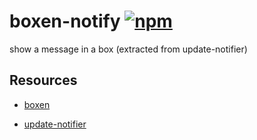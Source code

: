 # boxen-notify [![npm](https://img.shields.io/npm/v/boxen-notify.js.svg?maxAge=2592000)](https://www.npmjs.com/package/boxen-notify.js)

show a message in a box (extracted from update-notifier)


## Resources

-   [boxen](https://github.com/sindresorhus/boxen)

-   [update-notifier](https://github.com/yeoman/update-notifier)
